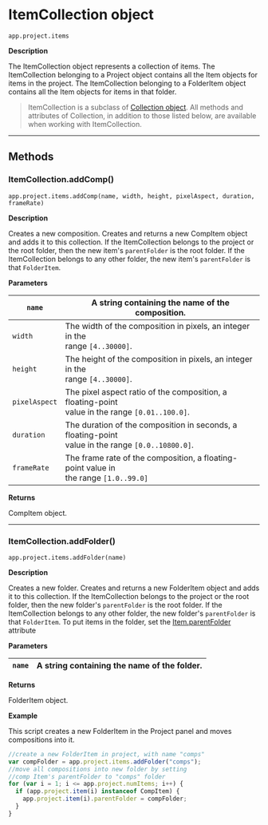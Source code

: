 # ItemCollection object

`app.project.items`

**Description**

The ItemCollection object represents a collection of items. The ItemCollection belonging to a Project object contains all the Item objects for items in the project. The ItemCollection belonging to a FolderItem object contains all the Item objects for items in that folder.

> ItemCollection is a subclass of [Collection object](../other/collection.md#collection). All methods and attributes of Collection, in addition to those listed below, are available when working with ItemCollection.

---

## Methods

### ItemCollection.addComp()

`app.project.items.addComp(name, width, height, pixelAspect, duration, frameRate)`

**Description**

Creates a new composition. Creates and returns a new CompItem object and adds it to this collection. If the ItemCollection belongs to the project or the root folder, then the new item's `parentFolder` is the root folder. If the ItemCollection belongs to any other folder, the new item's `parentFolder` is that `FolderItem`.

**Parameters**

| `name`        | A string containing the name of the composition.                                                      |
|---------------|-------------------------------------------------------------------------------------------------------|
| `width`       | The width of the composition in pixels, an integer in the<br/>range `[4..30000]`.                     |
| `height`      | The height of the composition in pixels, an integer in the<br/>range `[4..30000]`.                    |
| `pixelAspect` | The pixel aspect ratio of the composition, a floating-point<br/>value in the range `[0.01..100.0]`.   |
| `duration`    | The duration of the composition in seconds, a floating-point<br/>value in the range `[0.0..10800.0]`. |
| `frameRate`   | The frame rate of the composition, a floating-point value in<br/>the range `[1.0..99.0]`              |

**Returns**

CompItem object.

---

### ItemCollection.addFolder()

`app.project.items.addFolder(name)`

**Description**

Creates a new folder. Creates and returns a new FolderItem object and adds it to this collection. If the ItemCollection belongs to the project or the root folder, then the new folder's `parentFolder` is the root folder. If the ItemCollection belongs to any other folder, the new folder's `parentFolder` is that `FolderItem`. To put items in the folder, set the [Item.parentFolder](item.md#itemparentfolder) attribute

**Parameters**

| `name`   | A string containing the name of the folder.   |
|----------|-----------------------------------------------|

**Returns**

FolderItem object.

**Example**

This script creates a new FolderItem in the Project panel and moves compositions into it.

```javascript
//create a new FolderItem in project, with name "comps"
var compFolder = app.project.items.addFolder("comps");
//move all compositions into new folder by setting
//comp Item's parentFolder to "comps" folder
for (var i = 1; i <= app.project.numItems; i++) {
  if (app.project.item(i) instanceof CompItem) {
    app.project.item(i).parentFolder = compFolder;
  }
}
```
